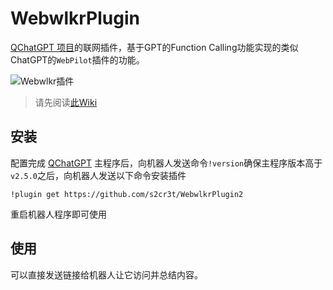 # WebwlkrPlugin

[QChatGPT 项目](https://github.com/RockChinQ/QChatGPT)的联网插件，基于GPT的Function Calling功能实现的类似ChatGPT的`WebPilot`插件的功能。

![Webwlkr插件](https://github.com/RockChinQ/QChatGPT/blob/master/res/screenshots/webwlkr_plugin.png?raw=true)

> 请先阅读[此Wiki](https://github.com/RockChinQ/QChatGPT/wiki/%E6%8F%92%E4%BB%B6%E4%BD%BF%E7%94%A8-%E5%86%85%E5%AE%B9%E5%87%BD%E6%95%B0)

## 安装

配置完成 [QChatGPT](https://github.com/RockChinQ/QChatGPT) 主程序后，向机器人发送命令`!version`确保主程序版本高于`v2.5.0`之后，向机器人发送以下命令安装插件

```
!plugin get https://github.com/s2cr3t/WebwlkrPlugin2
```

重启机器人程序即可使用

## 使用

可以直接发送链接给机器人让它访问并总结内容。